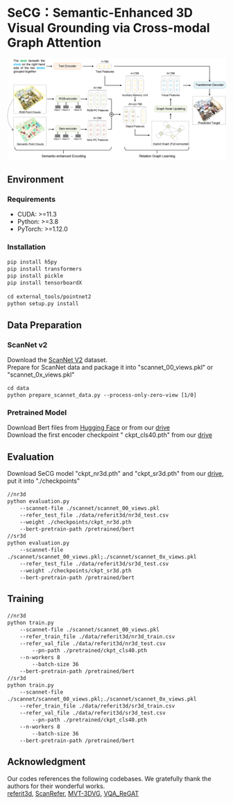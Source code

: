 # SeCG：Semantic-Enhanced 3D Visual Grounding via Cross-modal Graph Attention
![image](Pipeline.png)

## Environment
### Requirements
- CUDA: >=11.3  
- Python: >=3.8  
- PyTorch: >=1.12.0  
### Installation
```
pip install h5py
pip install transformers
pip install pickle
pip install tensorboardX

cd external_tools/pointnet2
python setup.py install
```
## Data Preparation
### ScanNet v2
Download the [ScanNet V2](http://www.scan-net.org/) dataset.  
Prepare for ScanNet data and package it into "scannet_00_views.pkl" or "scannet_0x_views.pkl"
```
cd data
python prepare_scannet_data.py --process-only-zero-view [1/0]
```

### Pretrained Model
Download Bert files from [Hugging Face](https://huggingface.co/google-bert/bert-base-uncased/tree/main) or from our [drive](https://drive.google.com/drive/folders/1594AHExOT28CI4QeBKrYnBL-NCk6ak3W?usp=drive_link)  
Download the first encoder checkpoint " ckpt_cls40.pth" from our [drive](https://drive.google.com/drive/folders/1innoC3gyiHxKFK8bWyhofnzgTW_U1_lW?usp=sharing)

## Evaluation
Download SeCG model "ckpt_nr3d.pth" and "ckpt_sr3d.pth" from our [drive](https://drive.google.com/drive/folders/1mrdHeOPHUmDIJrQJrr3pVjQgdMBoOlBI?usp=sharing), put it into "./checkpoints"
```
//nr3d
python evaluation.py 
	--scannet-file ./scannet/scannet_00_views.pkl 
	--refer_test_file ./data/referit3d/nr3d_test.csv 
	--weight ./checkpoints/ckpt_nr3d.pth
	--bert-pretrain-path /pretrained/bert
//sr3d
python evaluation.py 
	--scannet-file ./scannet/scannet_00_views.pkl;./scannet/scannet_0x_views.pkl
	--refer_test_file ./data/referit3d/sr3d_test.csv 
	--weight ./checkpoints/ckpt_sr3d.pth
	--bert-pretrain-path /pretrained/bert
```
## Training
```
//nr3d
python train.py 
	--scannet-file ./scannet/scannet_00_views.pkl 
	--refer_train_file ./data/referit3d/nr3d_train.csv
	--refer_val_file ./data/referit3d/nr3d_test.csv
        --pn-path ./pretrained/ckpt_cls40.pth
	--n-workers 8
        --batch-size 36
	--bert-pretrain-path /pretrained/bert
//sr3d
python train.py  
	--scannet-file ./scannet/scannet_00_views.pkl;./scannet/scannet_0x_views.pkl
	--refer_train_file ./data/referit3d/sr3d_train.csv
	--refer_val_file ./data/referit3d/sr3d_test.csv
        --pn-path ./pretrained/ckpt_cls40.pth
	--n-workers 8
        --batch-size 36
	--bert-pretrain-path /pretrained/bert
```

## Acknowledgment
Our codes references the following codebases. We gratefully thank the authors for their wonderful works.  
[referit3d](https://github.com/referit3d/referit3d), [ScanRefer](https://daveredrum.github.io/ScanRefer/), [MVT-3DVG](https://github.com/sega-hsj/MVT-3DVG), [VQA_ReGAT](https://github.com/linjieli222/VQA_ReGAT)
